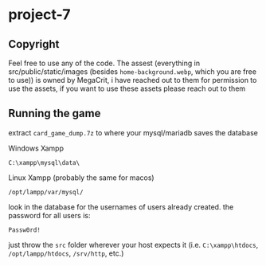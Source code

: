 # project-7

## Copyright

Feel free to use any of the code.
The assest (everything in src/public/static/images (besides `home-background.webp`, which you are free to use)) is owned by MegaCrit, i have reached out to them for permission to use the assets, if you want to use these assets please reach out to them

## Running the game

extract `card_game_dump.7z` to where your mysql/mariadb saves the database

Windows Xampp
```
C:\xampp\mysql\data\
```

Linux Xampp (probably the same for macos)
```
/opt/lampp/var/mysql/
```

look in the database for the usernames of users already created. the password for all users is:
```
Passw0rd!
```

just throw the `src` folder wherever your host expects it (i.e. `C:\xampp\htdocs`, `/opt/lampp/htdocs`, `/srv/http`, etc.)

